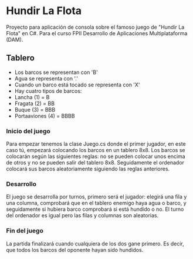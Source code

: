 # Hundir La Flota
Proyecto para aplicación de consola sobre el famoso juego de "Hundir La Flota" en C#. Para el curso FPII Desarrollo de Aplicaciones Multiplataforma (DAM).

## Tablero

* Los barcos se representan con 'B'
* Agua se representa con '.'
* Cuando un barco está tocado se representa con 'X'
* Hay cuatro tipos de barcos:
* Lancha (1) = B
* Fragata (2) = BB
* Buque (3) = BBB
* Portaaviones (4) = BBBB

### Inicio del juego
Para empezar tenemos la clase Juego.cs donde el primer jugador, en este caso tú, empezará colocando los barcos en un tablero 8x8. Los barcos se colocarán según las siguientes reglas: no se pueden colocar unos encima de otros y no se pueden salir del tablero 8x8.
Seguidamente el ordenador colocará sus barcos aleatoriamente siguiendo las reglas anteriores.

### Desarrollo
El juego se desarrolla por turnos, primero será el jugador: elegirá una fila y una columna, comprobará que en el tablero enemigo haya agua o barco, y seguidamente si hubiera barco comprobará si está hundido o no.
El turno del ordenador es igual pero las filas y columnas son aleatorias.

### Fin del juego
La partida finalizará cuando cualquiera de los dos gane primero. Es decir, que todos los barcos del oponente hayan sido hundidos.
